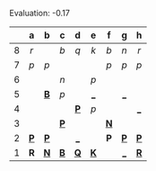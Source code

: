 Evaluation: -0.17



|     |  a  |  b  |  c  |  d  |  e  |  f  |  g  |  h  |
|:---:|:---:|:---:|:---:|:---:|:---:|:---:|:---:|:---:|
|  8  |  _r_  |     |  _b_  |  _q_  |  _k_  |  _b_  |  _n_  |  _r_  |
|  7  |  _p_  |  _p_  |     |     |     |  _p_  |  _p_  |  _p_  |
|  6  |     |     |  _n_  |     |  _p_  |     |     |     |
|  5  |     |  [**B**](http://localhost:8080/api/chess/select?square=b5)  |  _p_  |     |  [_](http://localhost:8080/api/chess/play?move=f3e5)  |     |  [_](http://localhost:8080/api/chess/play?move=f3g5)  |     |
|  4  |     |     |     |  [**P**](http://localhost:8080/api/chess/select?square=d4)  |  _p_  |     |     |  [_](http://localhost:8080/api/chess/play?move=f3h4)  |
|  3  |     |     |  [**P**](http://localhost:8080/api/chess/select?square=c3)  |     |     |  [**N**](http://localhost:8080/api/chess/select?square=f3)  |     |     |
|  2  |  [**P**](http://localhost:8080/api/chess/select?square=a2)  |  [**P**](http://localhost:8080/api/chess/select?square=b2)  |     |  [_](http://localhost:8080/api/chess/play?move=f3d2)  |     |  **P**  |  [**P**](http://localhost:8080/api/chess/select?square=g2)  |  [**P**](http://localhost:8080/api/chess/select?square=h2)  |
|  1  |  **R**  |  [**N**](http://localhost:8080/api/chess/select?square=b1)  |  [**B**](http://localhost:8080/api/chess/select?square=c1)  |  [**Q**](http://localhost:8080/api/chess/select?square=d1)  |  [**K**](http://localhost:8080/api/chess/select?square=e1)  |     |  [_](http://localhost:8080/api/chess/play?move=f3g1)  |  [**R**](http://localhost:8080/api/chess/select?square=h1)  |